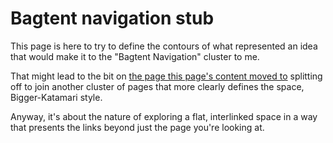 # Bagtent navigation stub

This page is here to try to define the contours of what represented an idea that would make it to the "Bagtent Navigation" cluster to me.

That might lead to the bit on [the page this page's content moved to](b7c9b553-a923-41aa-9772-de2056570656.md) splitting off to join another cluster of pages that more clearly defines the space, Bigger-Katamari style.

Anyway, it's about the nature of exploring a flat, interlinked space in a way that presents the links beyond just the page you're looking at.
